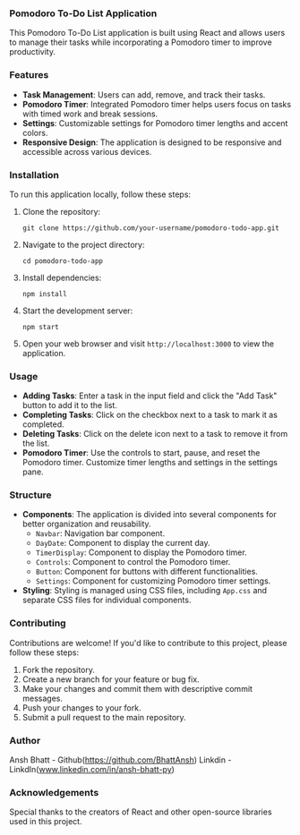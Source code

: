 ### Pomodoro To-Do List Application

This Pomodoro To-Do List application is built using React and allows users to manage their tasks while incorporating a Pomodoro timer to improve productivity.

### Features

- **Task Management**: Users can add, remove, and track their tasks.
- **Pomodoro Timer**: Integrated Pomodoro timer helps users focus on tasks with timed work and break sessions.
- **Settings**: Customizable settings for Pomodoro timer lengths and accent colors.
- **Responsive Design**: The application is designed to be responsive and accessible across various devices.

### Installation

To run this application locally, follow these steps:

1. Clone the repository:
   ```
   git clone https://github.com/your-username/pomodoro-todo-app.git
   ```

2. Navigate to the project directory:
   ```
   cd pomodoro-todo-app
   ```

3. Install dependencies:
   ```
   npm install
   ```

4. Start the development server:
   ```
   npm start
   ```

5. Open your web browser and visit `http://localhost:3000` to view the application.

### Usage

- **Adding Tasks**: Enter a task in the input field and click the "Add Task" button to add it to the list.
- **Completing Tasks**: Click on the checkbox next to a task to mark it as completed.
- **Deleting Tasks**: Click on the delete icon next to a task to remove it from the list.
- **Pomodoro Timer**: Use the controls to start, pause, and reset the Pomodoro timer. Customize timer lengths and settings in the settings pane.

### Structure

- **Components**: The application is divided into several components for better organization and reusability.
  - `Navbar`: Navigation bar component.
  - `DayDate`: Component to display the current day.
  - `TimerDisplay`: Component to display the Pomodoro timer.
  - `Controls`: Component to control the Pomodoro timer.
  - `Button`: Component for buttons with different functionalities.
  - `Settings`: Component for customizing Pomodoro timer settings.
- **Styling**: Styling is managed using CSS files, including `App.css` and separate CSS files for individual components.

### Contributing

Contributions are welcome! If you'd like to contribute to this project, please follow these steps:

1. Fork the repository.
2. Create a new branch for your feature or bug fix.
3. Make your changes and commit them with descriptive commit messages.
4. Push your changes to your fork.
5. Submit a pull request to the main repository.

### Author

Ansh Bhatt - Github(https://github.com/BhattAnsh)
Linkdin - LinkdIn(www.linkedin.com/in/ansh-bhatt-py)

### Acknowledgements

Special thanks to the creators of React and other open-source libraries used in this project.
